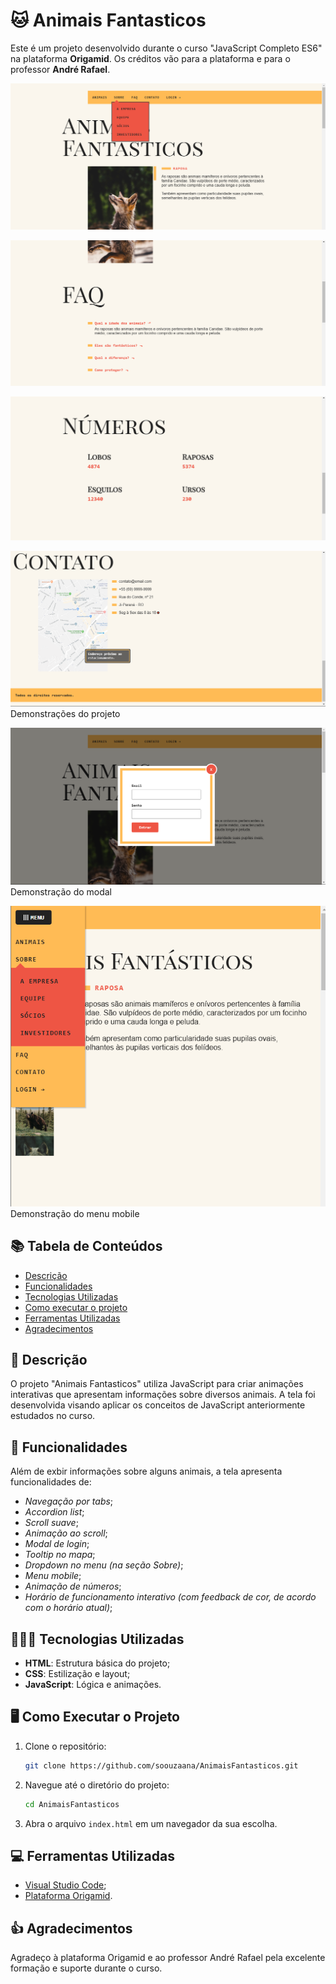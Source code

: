 # 🐱 Animais Fantasticos

Este é um projeto desenvolvido durante o curso "JavaScript Completo ES6" na plataforma **Origamid**. Os créditos vão para a plataforma e para o professor **André Rafael**.

<p><img src="img/ImagensReadme/Tela1.png"><br>
<p><img src="img/ImagensReadme/Tela2.png"><br>
<p><img src="img/ImagensReadme/Tela3.png"><br>
<p><img src="img/ImagensReadme/Tela4.png"><br>
Demonstrações do projeto
<p><img src="img/ImagensReadme/TelaModal.png"><br>
Demonstração do modal
<p><img src="img/ImagensReadme/TelaMenuMobile.png"><br>
Demonstração do menu mobile

## 📚 Tabela de Conteúdos

- [Descrição](#descrição)
- [Funcionalidades](#funcionalidades)
- [Tecnologias Utilizadas](#tecnologias-utilizadas)
- [Como executar o projeto](#como-executar-o-projeto)
- [Ferramentas Utilizadas](#ferramentas-utilizadas)
- [Agradecimentos](#agradecimentos)

## 📄 Descrição

O projeto "Animais Fantasticos" utiliza JavaScript para criar animações interativas que apresentam informações sobre diversos animais. A tela foi desenvolvida visando aplicar os conceitos de JavaScript anteriormente estudados no curso.

## 📱 Funcionalidades

Além de exbir informações sobre alguns animais, a tela apresenta funcionalidades de:
- _Navegação por tabs_;
- _Accordion list_;
- _Scroll suave_;
- _Animação ao scroll_;
- _Modal de login_;
- _Tooltip no mapa_;
- _Dropdown no menu (na seção Sobre)_;
- _Menu mobile_;
- _Animação de números_;
- _Horário de funcionamento interativo (com feedback de cor, de acordo com o horário atual)_;

## 👩🏻‍💻 Tecnologias Utilizadas

- **HTML**: Estrutura básica do projeto;
- **CSS**: Estilização e layout;
- **JavaScript**: Lógica e animações.

## 🖥️ Como Executar o Projeto

1. Clone o repositório:
   ```bash
   git clone https://github.com/soouzaana/AnimaisFantasticos.git
   ```
2. Navegue até o diretório do projeto:
   ```bash
   cd AnimaisFantasticos
   ```
3. Abra o arquivo `index.html` em um navegador da sua escolha.

## 💻 Ferramentas Utilizadas

- [Visual Studio Code](https://code.visualstudio.com/);
- [Plataforma Origamid](https://www.origamid.com/).

## 👍 Agradecimentos

Agradeço à plataforma Origamid e ao professor André Rafael pela excelente formação e suporte durante o curso.
